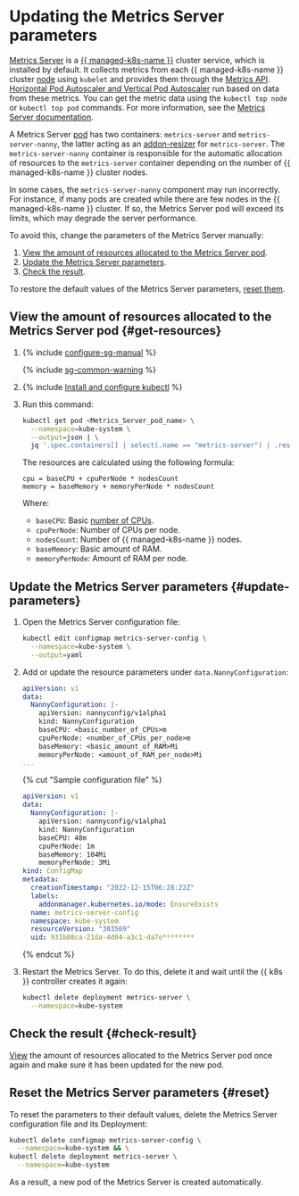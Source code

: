 # Updating the Metrics Server parameters

[Metrics Server](https://github.com/kubernetes-sigs/metrics-server) is a [{{ managed-k8s-name }}](../../managed-kubernetes/concepts/index.md#kubernetes-cluster) cluster service, which is installed by default. It collects metrics from each {{ managed-k8s-name }} cluster [node](../../managed-kubernetes/concepts/index.md#node-group) using `kubelet` and provides them through the [Metrics API](https://github.com/kubernetes/metrics). [Horizontal Pod Autoscaler and Vertical Pod Autoscaler](../../managed-kubernetes/concepts/autoscale.md) run based on data from these metrics. You can get the metric data using the `kubectl top node` or `kubectl top pod` commands. For more information, see the [Metrics Server documentation](https://github.com/kubernetes-sigs/metrics-server#kubernetes-metrics-server).

A Metrics Server [pod](../../managed-kubernetes/concepts/index.md#pod) has two containers: `metrics-server` and `metrics-server-nanny`, the latter acting as an [addon-resizer](https://github.com/kubernetes/autoscaler/tree/master/addon-resizer#addon-resizer) for `metrics-server`. The `metrics-server-nanny` container is responsible for the automatic allocation of resources to the `metrics-server` container depending on the number of {{ managed-k8s-name }} cluster nodes.

In some cases, the `metrics-server-nanny` component may run incorrectly. For instance, if many pods are created while there are few nodes in the {{ managed-k8s-name }} cluster. If so, the Metrics Server pod will exceed its limits, which may degrade the server performance.

To avoid this, change the parameters of the Metrics Server manually:

1. [View the amount of resources allocated to the Metrics Server pod](#get-resources).
1. [Update the Metrics Server parameters](#update-parameters).
1. [Check the result](#check-result).

To restore the default values of the Metrics Server parameters, [reset them](#reset).

## View the amount of resources allocated to the Metrics Server pod {#get-resources}

1. {% include [configure-sg-manual](../../_includes/managed-kubernetes/security-groups/configure-sg-manual-lvl3.md) %}

    {% include [sg-common-warning](../../_includes/managed-kubernetes/security-groups/sg-common-warning.md) %}

1. {% include [Install and configure kubectl](../../_includes/managed-kubernetes/kubectl-install.md) %}
1. Run this command:

    ```bash
    kubectl get pod <Metrics_Server_pod_name> \
      --namespace=kube-system \
      --output=json | \
      jq '.spec.containers[] | select(.name == "metrics-server") | .resources'
    ```

    The resources are calculated using the following formula:

    ```text
    cpu = baseCPU + cpuPerNode * nodesCount
    memory = baseMemory + memoryPerNode * nodesCount
    ```

    Where:

    * `baseCPU`: Basic [number of CPUs](../../compute/concepts/vm-platforms.md).
    * `cpuPerNode`: Number of CPUs per node.
    * `nodesCount`: Number of {{ managed-k8s-name }} nodes.
    * `baseMemory`: Basic amount of RAM.
    * `memoryPerNode`: Amount of RAM per node.

## Update the Metrics Server parameters {#update-parameters}

1. Open the Metrics Server configuration file:

    ```bash
    kubectl edit configmap metrics-server-config \
      --namespace=kube-system \
      --output=yaml
    ```

1. Add or update the resource parameters under `data.NannyConfiguration`:

    ```yaml
    apiVersion: v1
    data:
      NannyConfiguration: |-
        apiVersion: nannyconfig/v1alpha1
        kind: NannyConfiguration
        baseCPU: <basic_number_of_CPUs>m
        cpuPerNode: <number_of_CPUs_per_node>m
        baseMemory: <basic_amount_of_RAM>Mi
        memoryPerNode: <amount_of_RAM_per_node>Mi
    ...
    ```

    {% cut "Sample configuration file" %}

    ```yaml
    apiVersion: v1
    data:
      NannyConfiguration: |-
        apiVersion: nannyconfig/v1alpha1
        kind: NannyConfiguration
        baseCPU: 48m
        cpuPerNode: 1m
        baseMemory: 104Mi
        memoryPerNode: 3Mi
    kind: ConfigMap
    metadata:
      creationTimestamp: "2022-12-15T06:28:22Z"
      labels:
        addonmanager.kubernetes.io/mode: EnsureExists
      name: metrics-server-config
      namespace: kube-system
      resourceVersion: "303569"
      uid: 931b88ca-21da-4d04-a3c1-da7e********
    ```

    {% endcut %}

1. Restart the Metrics Server. To do this, delete it and wait until the {{ k8s }} controller creates it again:

    ```bash
    kubectl delete deployment metrics-server \
      --namespace=kube-system
    ```

## Check the result {#check-result}

[View](#get-resources) the amount of resources allocated to the Metrics Server pod once again and make sure it has been updated for the new pod.

## Reset the Metrics Server parameters {#reset}

To reset the parameters to their default values, delete the Metrics Server configuration file and its Deployment:

```bash
kubectl delete configmap metrics-server-config \
  --namespace=kube-system && \
kubectl delete deployment metrics-server \
  --namespace=kube-system
```

As a result, a new pod of the Metrics Server is created automatically.
